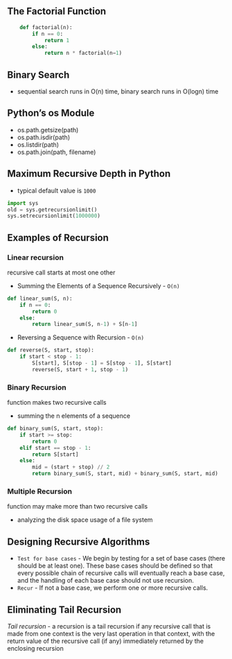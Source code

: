 ## The Factorial Function
```python
    def factorial(n): 
        if n == 0:
            return 1 
        else:
            return n * factorial(n−1)
```

## Binary Search
* sequential search runs in O(n) time, binary search runs in O(logn) time

## Python’s os Module
* os.path.getsize(path)
* os.path.isdir(path)
* os.listdir(path)
* os.path.join(path, filename)

## Maximum Recursive Depth in Python
* typical default value is `1000`
```python
import sys
old = sys.getrecursionlimit() 
sys.setrecursionlimit(1000000)
```

## Examples of Recursion
###  Linear recursion
recursive call starts at most one other
* Summing the Elements of a Sequence Recursively - `O(n)`
```python
def linear_sum(S, n):
    if n == 0:
        return 0 
    else:
        return linear_sum(S, n-1) + S[n-1]
```
* Reversing a Sequence with Recursion - `O(n)`
```python
def reverse(S, start, stop):
    if start < stop - 1:
        S[start], S[stop - 1] = S[stop - 1], S[start] 
        reverse(S, start + 1, stop - 1)
```

### Binary Recursion
function makes two recursive calls
* summing the n elements of a sequence
```python
def binary_sum(S, start, stop):
    if start >= stop:
        return 0
    elif start == stop - 1:
        return S[start]
    else:
        mid = (start + stop) // 2
        return binary_sum(S, start, mid) + binary_sum(S, start, mid)
```

### Multiple Recursion
function may make more than two recursive calls
* analyzing the disk space usage of a file system

## Designing Recursive Algorithms
* `Test for base cases` - We begin by testing for a set of base cases (there should be at least one). These base cases should be defined so that every possible chain of recursive calls will eventually reach a base case, and the handling of each base case should not use recursion.
* `Recur` - If not a base case, we perform one or more recursive calls.

## Eliminating Tail Recursion
_Tail recursion_ - a recursion is a tail recursion if any recursive call that is made from one context is the very last operation in that context, with the return value of the recursive call (if any) immediately returned by the enclosing recursion